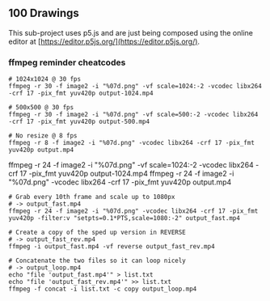## 100 Drawings
This sub-project uses p5.js and are just being composed using the online editor at [https://editor.p5js.org/](https://editor.p5js.org/).

### ffmpeg reminder cheatcodes

```shell
# 1024x1024 @ 30 fps
ffmpeg -r 30 -f image2 -i "%07d.png" -vf scale=1024:-2 -vcodec libx264 -crf 17 -pix_fmt yuv420p output-1024.mp4

# 500x500 @ 30 fps
ffmpeg -r 30 -f image2 -i "%07d.png" -vf scale=500:-2 -vcodec libx264 -crf 17 -pix_fmt yuv420p output-500.mp4

# No resize @ 8 fps
ffmpeg -r 8 -f image2 -i "%07d.png" -vcodec libx264 -crf 17 -pix_fmt yuv420p output.mp4
```

ffmpeg -r 24 -f image2 -i "%07d.png" -vf scale=1024:-2 -vcodec libx264 -crf 17 -pix_fmt yuv420p output-1024.mp4
ffmpeg -r 24 -f image2 -i "%07d.png" -vcodec libx264 -crf 17 -pix_fmt yuv420p output.mp4

```shell
# Grab every 10th frame and scale up to 1080px
# -> output_fast.mp4
ffmpeg -r 24 -f image2 -i "%07d.png" -vcodec libx264 -crf 17 -pix_fmt yuv420p -filter:v "setpts=0.1*PTS,scale=1080:-2" output_fast.mp4

# Create a copy of the sped up version in REVERSE
# -> output_fast_rev.mp4
ffmpeg -i output_fast.mp4 -vf reverse output_fast_rev.mp4

# Concatenate the two files so it can loop nicely
# -> output_loop.mp4
echo "file 'output_fast.mp4'" > list.txt
echo "file 'output_fast_rev.mp4'" >> list.txt
ffmpeg -f concat -i list.txt -c copy output_loop.mp4
```